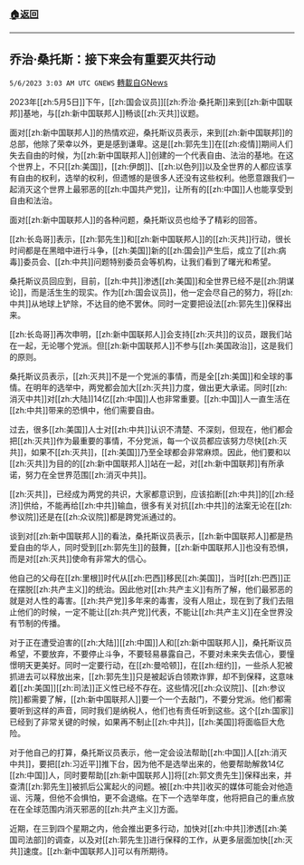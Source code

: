###  [:house:返回](README.md)
---


## 乔治·桑托斯：接下来会有重要灭共行动
`5/6/2023 3:03 AM UTC GNEWS` [轉載自GNews](https://gnews.org/articles/1278979)

2023年[[zh:5月5日]]下午，[[zh:国会议员]][[zh:乔治·桑托斯]]来到[[zh:新中国联邦]]基地，与[[zh:新中国联邦人]]畅谈[[zh:灭共]]议题。

面对[[zh:新中国联邦人]]的热情欢迎，桑托斯议员表示，来到[[zh:新中国联邦]]的总部，他除了荣幸以外，更是感到谦卑。这是[[zh:郭先生]]在[[zh:疫情]]期间人们失去自由的时候，为[[zh:新中国联邦人]]创建的一个代表自由、法治的基地。在这个世界上，不只[[zh:美国]]，[[zh:伊朗]]、[[zh:以色列]]以及全世界的人都应该享有自由的权利，选举的权利，但遗憾的是很多人还没有这些权利。他愿意跟我们一起消灭这个世界上最邪恶的[[zh:中国共产党]]，让所有的[[zh:中国]]人也能享受到自由和法治。

面对[[zh:新中国联邦人]]的各种问题，桑托斯议员也给予了精彩的回答。

[[zh:长岛哥]]表示，[[zh:郭先生]]和[[zh:新中国联邦人]]的[[zh:灭共]]行动，很长时间都是在黑暗中进行斗争，[[zh:美国]]新的[[zh:国会]]产生后，成立了[[zh:病毒]]委员会、[[zh:中共]]问题特别委员会等机构，让我们看到了曙光和希望。

桑托斯议员回应到，目前，[[zh:中共]]渗透[[zh:美国]]和全世界已经不是[[zh:阴谋论]]，而是活生生的现实。作为[[zh:国会议员]]，他一定会尽自己的努力，将[[zh:中共]]从地球上铲除，不达目的绝不罢休。同时一定要把设法[[zh:郭先生]]保释出来。

[[zh:长岛哥]]再次申明，[[zh:新中国联邦人]]会支持[[zh:灭共]]的议员，跟我们站在一起，无论哪个党派。但[[zh:新中国联邦人]]不参与[[zh:美国政治]]，这是我们的原则。

桑托斯议员表示，[[zh:灭共]]不是一个党派的事情，而是全[[zh:美国]]和全球的事情。在明年的选举中，两党都会加大[[zh:灭共]]力度，做出更大承诺。同时[[zh:消灭中共]]对[[zh:大陆]]14亿[[zh:中国]]人也非常重要。[[zh:中国]]人一直生活在[[zh:中共]]带来的恐惧中，他们需要自由。

过去，很多[[zh:美国]]人士对[[zh:中共]]认识不清楚、不深刻，但现在，他们都会把[[zh:灭共]]作为最重要的事情，不分党派，每一个议员都应该努力尽快[[zh:灭共]]，如果不[[zh:灭共]]，[[zh:美国]]乃至全球都会非常麻烦。因此，他们要和以[[zh:灭共]]为目的的[[zh:新中国联邦人]]站在一起，对[[zh:新中国联邦]]有所承诺，努力在全世界范围[[zh:消灭中共]]。

[[zh:灭共]]，已经成为两党的共识，大家都意识到，应该掐断[[zh:中共]]的[[zh:经济]]供给，不能再给[[zh:中共]]输血，很多有关对抗[[zh:中共]]的法案无论在[[zh:参议院]]还是在[[zh:众议院]]都是跨党派通过的。

谈到对[[zh:新中国联邦人]]的看法，桑托斯议员表示，[[zh:新中国联邦人]]都是热爱自由的华人，同时受到[[zh:郭先生]]的鼓舞，[[zh:新中国联邦人]]也没有恐惧，而是对[[zh:灭共]]使命有非常大的信心。

他自己的父母在[[zh:里根]]时代从[[zh:巴西]]移民[[zh:美国]]，当时[[zh:巴西]]正在摆脱[[zh:共产主义]]的统治。因此他对[[zh:共产主义]]有所了解，他们最邪恶的就是对人性的毒害。[[zh:共产党]]多年来的毒害，没有人阻止，现在到了我们去阻止他们的时候，一定不能让[[zh:共产党]]代表，不能让[[zh:共产主义]]在全世界没有节制的传播。

对于正在遭受迫害的[[zh:大陆]][[zh:中国]]人和[[zh:新中国联邦人]]，桑托斯议员希望，不要放弃，不要停止斗争，不要轻易暴露自己，不要对未来失去信心，要憧憬明天更美好。同时一定要行动，在[[zh:曼哈顿]]，在[[zh:纽约]]，一些杀人犯被抓进去可以释放出来，[[zh:郭先生]]只是被起诉白领欺诈罪，却不到保释，这意味着[[zh:美国]][[zh:司法]]正义性已经不存在。这些情况[[zh:众议院]]、[[zh:参议院]]都需要了解，[[zh:新中国联邦人]]要一个一个去敲门，不要分党派。他们都需要听到这样的声音，同时我们是纳税人，他们也有责任听到这些。这个[[zh:国家]]已经到了非常关键的时候，如果再不制止[[zh:中共]]，[[zh:美国]]将面临巨大危险。

对于他自己的打算，桑托斯议员表示，他一定会设法帮助[[zh:中国]]人[[zh:消灭中共]]，要把[[zh:习近平]]推下台，因为他不是选举出来的，他要帮助解救14亿[[zh:中国]]人，同时要帮助[[zh:新中国联邦人]]将[[zh:郭文贵先生]]保释出来，并查清[[zh:郭先生]]被抓后公寓起火的问题。被[[zh:中共]]收买的媒体可能会对他造谣、污蔑，但他不会惧怕，更不会退缩。在下一个选举年度，他将把自己的重点放在在全球范围内消灭邪恶的[[zh:共产主义]]方面。

近期，在三到四个星期之内，他会推出更多行动，加快对[[zh:中共]]渗透[[zh:美国司法部]]的调查，以及对[[zh:郭先生]]进行保释的工作，从更多层面加快[[zh:灭共]]速度。[[zh:新中国联邦人]]可以有所期待。
